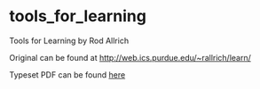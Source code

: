 # tools_for_learning
Tools for Learning by Rod Allrich

Original can be found at http://web.ics.purdue.edu/~rallrich/learn/

Typeset PDF can be found [here](https://github.com/hashb/tools_for_learning/releases/download/v0.1/tools_for_learning.pdf)